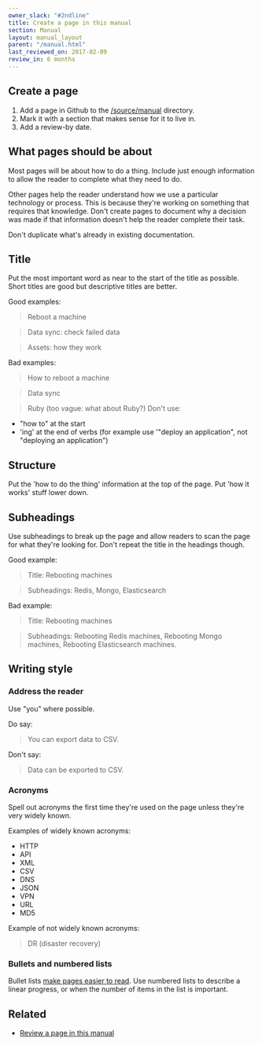 ```yaml
---
owner_slack: "#2ndline"
title: Create a page in this manual
section: Manual
layout: manual_layout
parent: "/manual.html"
last_reviewed_on: 2017-02-09
review_in: 6 months
---
```


## Create a page

1. Add a page in Github to the [/source/manual](https://github.com/alphagov/govuk-developer-docs/tree/master/source/manual) directory.
2. Mark it with a section that makes sense for it to live in.
3. Add a review-by date.

## What pages should be about

Most pages will be about how to do a thing. Include just enough information to allow the reader to complete what they need to do.

Other pages help the reader understand how we use a particular technology or process. This is because they're working on something that requires that knowledge. Don't create pages to document why a decision was made if that information doesn't help the reader complete their task.

Don't duplicate what's already in existing documentation.

## Title

Put the most important word as near to the start of the title as possible. Short titles are good but descriptive titles are better.

Good examples:

> Reboot a machine

> Data sync: check failed data

> Assets: how they work

Bad examples:

> How to reboot a machine

> Data sync

> Ruby (too vague: what about Ruby?)
Don't use:

- "how to" at the start
- 'ing' at the end of verbs (for example use '"deploy an application", not "deploying an application")

## Structure

Put the 'how to do the thing' information at the top of the page. Put 'how it works' stuff lower down.

## Subheadings

Use subheadings to break up the page and allow readers to scan the page for what they're looking for. Don't repeat the title in the headings though.

Good example:

> Title: Rebooting machines

> Subheadings: Redis, Mongo, Elasticsearch

Bad example:

> Title: Rebooting machines

> Subheadings: Rebooting Redis machines, Rebooting Mongo machines, Rebooting Elasticsearch machines.

## Writing style

### Address the reader

Use "you" where possible.

Do say:

> You can export data to CSV.

Don't say:

> Data can be exported to CSV.

### Acronyms
Spell out acronyms the first time they're used on the page unless they're very widely known.

Examples of widely known acronyms:

- HTTP
- API
- XML
- CSV
- DNS
- JSON
- VPN
- URL
- MD5

Example of not widely known acronyms:

> DR (disaster recovery)

### Bullets and numbered lists

Bullet lists [make pages easier to read](https://www.nngroup.com/articles/presenting-bulleted-lists/). Use numbered lists to describe a linear progress, or when the number of items in the list is important.

## Related

- [Review a page in this manual](/manual/review-page.html)
